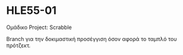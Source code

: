 # HLE55-01
Ομάδικο Project: Scrabble

Branch για την δοκιμαστική προσέγγιση όσον αφορά το ταμπλό του πρότζεκτ.